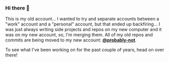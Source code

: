 ### Hi there 👋

This is my old account... I wanted to try and separate accounts between a "work" account and a "personal" account, but that ended up backfiring... I was just always writing side projects and repos on my new computer and it was on my new account, so, I'm merging them. All of my old repos and commits are being moved to my new account: **[@probably-not](https://github.com/probably-not)**.

To see what I've been working on for the past couple of years, head on over there!
